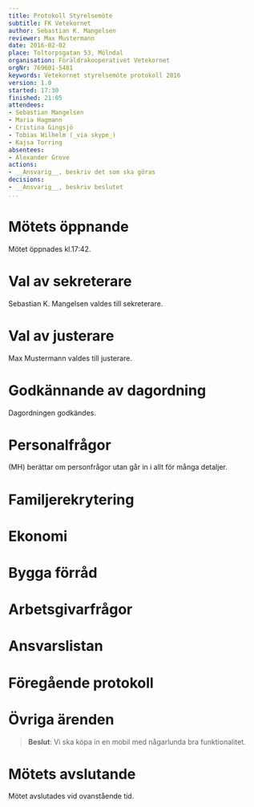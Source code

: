 ```yaml
---
title: Protokoll Styrelsemöte
subtitle: FK Vetekornet
author: Sebastian K. Mangelsen
reviewer: Max Mustermann
date: 2016-02-02
place: Toltorpsgatan 53, Mölndal
organisation: Föräldrakooperativet Vetekornet
orgNr: 769601-5481
keywords: Vetekornet styrelsemöte protokoll 2016
version: 1.0
started: 17:30
finished: 21:05
attendees:
- Sebastian Mangelsen
- Maria Hagmann
- Cristina Gingsjö
- Tobias Wilhelm (_via skype_)
- Kajsa Torring
absentees:
- Alexander Grove
actions:
- __Ansvarig__, beskriv det som ska göras
decisions:
- __Ansvarig__, beskriv beslutet
...
```



#   Mötets öppnande
Mötet öppnades kl.17:42.

#   Val av sekreterare
Sebastian K. Mangelsen valdes till sekreterare.

#   Val av justerare
Max Mustermann valdes till justerare.

#   Godkännande av dagordning
Dagordningen godkändes.

#   Personalfrågor
(MH) berättar om personfrågor utan går in i allt för många detaljer.

#   Familjerekrytering
#   Ekonomi
#   Bygga förråd
#   Arbetsgivarfrågor
#   Ansvarslistan
#   Föregående protokoll
#   Övriga ärenden
> __Beslut__: Vi ska köpa in en mobil med någarlunda bra funktionalitet.

#   Mötets avslutande
Mötet avslutades vid ovanstående tid.

   
